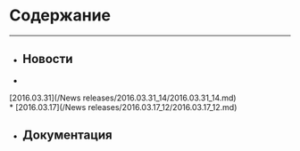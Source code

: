 # Содержание


---


* ## Новости

 * 
[2016.03.31](/News releases/2016.03.31_14/2016.03.31_14.md)  
 * 
[2016.03.17](/News releases/2016.03.17_12/2016.03.17_12.md)


* ## Документация
